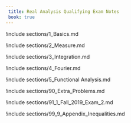 ```yaml
---
 title: Real Analysis Qualifying Exam Notes
 book: true
---
```



!include sections/1_Basics.md

!include sections/2_Measure.md

!include sections/3_Integration.md

!include sections/4_Fourier.md

!include sections/5_Functional Analysis.md

!include sections/90_Extra_Problems.md

!include sections/91_1_Fall_2019_Exam_2.md

!include sections/99_9_Appendix_Inequalities.md

